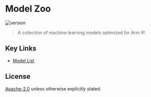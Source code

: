 # Model Zoo 
![version](https://img.shields.io/badge/version-20.11-0091BD)
> A collection of machine learning models optimized for Arm IP.

## Key Links
- [Model List](MODEL_LIST.md)

## License
[Apache-2.0](https://spdx.org/licenses/Apache-2.0.html) unless otherwise explicitly stated.

